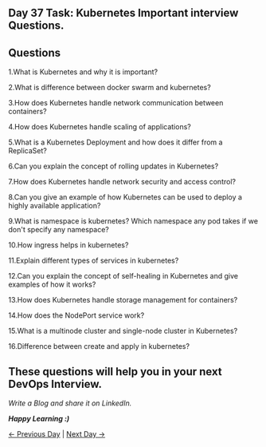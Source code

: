 ## Day 37 Task: Kubernetes Important interview Questions.

## Questions

1.What is Kubernetes and why it is important?

2.What is difference between docker swarm and kubernetes?

3.How does Kubernetes handle network communication between containers?

4.How does Kubernetes handle scaling of applications?

5.What is a Kubernetes Deployment and how does it differ from a ReplicaSet?

6.Can you explain the concept of rolling updates in Kubernetes?

7.How does Kubernetes handle network security and access control?

8.Can you give an example of how Kubernetes can be used to deploy a highly available application?

9.What is namespace is kubernetes? Which namespace any pod takes if we don't specify any namespace?

10.How ingress helps in kubernetes?

11.Explain different types of services in kubernetes?

12.Can you explain the concept of self-healing in Kubernetes and give examples of how it works?

13.How does Kubernetes handle storage management for containers?

14.How does the NodePort service work?

15.What is a multinode cluster and single-node cluster in Kubernetes?

16.Difference between create and apply in kubernetes?

## These questions will help you in your next DevOps Interview.

_Write a Blog and share it on LinkedIn._

**_Happy Learning :)_**

[← Previous Day](../day36/README.md) | [Next Day →](../day38/README.md)
